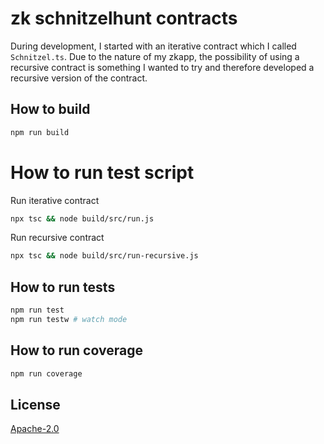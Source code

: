 # zk schnitzelhunt contracts

During development, I started with an iterative contract which I called `Schnitzel.ts`. Due to the nature of my zkapp, the possibility of using a recursive contract is something I wanted to try and therefore developed a recursive version of the contract.

## How to build

```sh
npm run build
```

# How to run test script

Run iterative contract

```sh
npx tsc && node build/src/run.js
```

Run recursive contract

```sh
npx tsc && node build/src/run-recursive.js
```

## How to run tests

```sh
npm run test
npm run testw # watch mode
```

## How to run coverage

```sh
npm run coverage
```

## License

[Apache-2.0](LICENSE)
